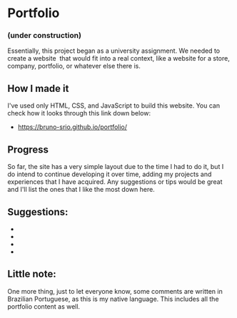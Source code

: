# Portfolio
### (under construction)
Essentially, this project began as a university assignment. We needed to create a website 
that would fit into a real context, like a website for a store, company, portfolio, or whatever else there is.

## How I made it
I've used only HTML, CSS, and JavaScript to build this website.
You can check how it looks through this link down below:
- https://bruno-srio.github.io/portfolio/

## Progress
So far, the site has a very simple layout due to the time I had to do it,
but I do intend to continue developing it over time, adding my projects and experiences that I have acquired.
Any suggestions or tips would be great and I'll list the ones that I like the most down here.

## Suggestions:
- 
- 
- 
- 

## Little note:
One more thing, just to let everyone know, some comments are written in Brazilian Portuguese, as this is my native language.
This includes all the portfolio content as well.
